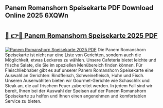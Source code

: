 ## Panem Romanshorn Speisekarte PDF Download Online 2025 6XQWn

# <h2><a href="http://gc7dmz.nevu.top/?p=Panem+Romanshorn+Speisekarte">🔗 👉🔴 Panem Romanshorn Speisekarte 2025 PDF</a></h2>

[![Panem Romanshorn Speisekarte 2025 PDF](https://i.imgur.com/dBaPXMq.png)](http://gc7dmz.nevu.top/?p=Panem+Romanshorn+Speisekarte)
Die Panem Romanshorn Speisekarte ist nicht nur eine Liste von Gerichten, sondern auch die Möglichkeit, etwas Leckeres zu wählen. Unsere Cafeteria bietet leichte und frische Salate, die Sie im speziellen Menübereich finden können. Für Fleischliebhaber gibt es auf unserer Panem Romanshorn Speisekarte eine Auswahl an Gerichten: Rindfleisch, Schweinefleisch, Huhn und Fisch. Unseren Auserwählten bieten wir Gourmet-Gerichte wie Schaschlik und Steak an, die auf frischem Feuer zubereitet werden. In jedem Fall sind wir bereit, Ihnen bei der Auswahl der Speisen auf der Panem Romanshorn Speisekarte zu helfen und Ihnen einen angenehmen und komfortablen Service zu bieten.
